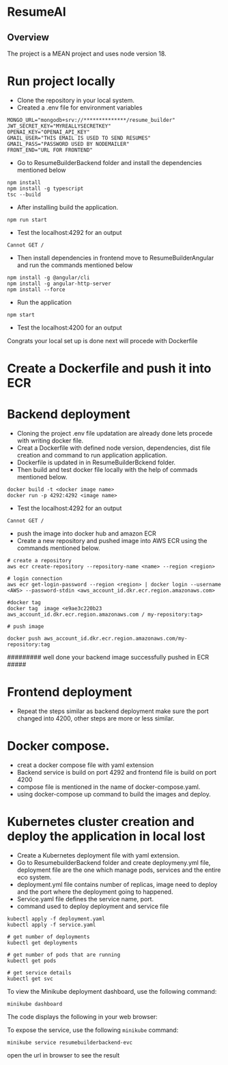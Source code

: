 # ResumeAI

## Overview

The project is a MEAN project and uses node version 18.

# Run project locally

* Clone the repository in your local system.
* Created a .env file for environment variables
```
MONGO_URL="mongodb+srv://**************/resume_builder"
JWT_SECRET_KEY="MYREALLYSECRETKEY"
OPENAI_KEY="OPENAI_API_KEY"
GMAIL_USER="THIS EMAIL IS USED TO SEND RESUMES"
GMAIL_PASS="PASSWORD USED BY NODEMAILER"
FRONT_END="URL FOR FRONTEND"
```
* Go to ResumeBuilderBackend folder and install the dependencies mentioned below
```
npm install
npm install -g typescript
tsc --build
```
*  After installing build the application.
```
npm run start
```
* Test the localhost:4292 for an output
```
Cannot GET /
```
* Then install dependencies in frontend move to ResumeBuilderAngular and run the commands mentioned below
```
npm install -g @angular/cli
npm install -g angular-http-server
npm install --force
```
* Run the application 
```
npm start
```
* Test the localhost:4200 for an output


Congrats your local set up is done next will procede with Dockerfile

# Create a Dockerfile and push it into ECR

# Backend deployment

* Cloning the project .env file updatation are already done lets procede with writing docker file.
* Creat a Dockerfile with defined node version, dependencies, dist file creation and command to run application application.
* Dockerfile is updated in in ResumeBuilderBckend folder.
* Then build and test docker file locally with the help of commads mentioned below.
```
docker build -t <docker image name>
docker run -p 4292:4292 <image name>
```
* Test the localhost:4292 for an output
```
Cannot GET /
```
* push the image into docker hub and amazon ECR
* Create a new repository and pushed image into AWS ECR using the commands mentioned below.
```
# create a repository
aws ecr create-repository --repository-name <name> --region <region>

# login connection 
aws ecr get-login-password --region <region> | docker login --username <AWS> --password-stdin <aws_account_id.dkr.ecr.region.amazonaws.com>

#docker tag 
docker tag  image <e9ae3c220b23 aws_account_id.dkr.ecr.region.amazonaws.com / my-repository:tag>

# push image

docker push aws_account_id.dkr.ecr.region.amazonaws.com/my-repository:tag

```
######### well done your backend image successfully pushed in ECR #####

# Frontend deployment

* Repeat the steps similar as backend deployment make sure the port changed into 4200, other steps are more or less similar.



# Docker compose.

* creat a docker compose file with yaml extension
* Backend service is build on port 4292 and frontend file is build on port 4200
* compose file is mentioned in the name of docker-compose.yaml.
* using docker-compose up command to build the images and deploy.



# Kubernetes cluster creation and deploy the application in local lost 

* Create a Kubernetes deployment file with yaml extension.
* Go to ResumebuilderBackend folder and create deploymeny.yml file, deployment file are the one which manage pods, services and the entire eco system.
* deployment.yml file contains number of replicas, image need to deploy and the port where the deployment going to happened.
* Service.yaml file defines the service name, port.
* command used to deploy deployment and service file 
```
kubectl apply -f deployment.yaml
kubectl apply -f service.yaml
```


```
# get number of deployments 
kubectl get deployments
```


```
# get number of pods that are running 
kubectl get pods
```


```
# get service details
kubectl get svc
```


To view the Minikube deployment dashboard, use the following command:
```
minikube dashboard
```
The code displays the following in your web browser:


To expose the service, use the following `minikube` command:
```
minikube service resumebuilderbackend-evc
```



open the url in browser to see the result




